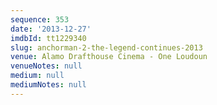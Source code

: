 ```yaml
---
sequence: 353
date: '2013-12-27'
imdbId: tt1229340
slug: anchorman-2-the-legend-continues-2013
venue: Alamo Drafthouse Cinema - One Loudoun
venueNotes: null
medium: null
mediumNotes: null
---
```


